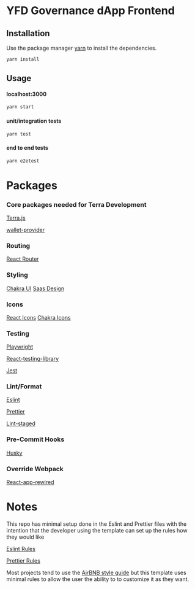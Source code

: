 # YFD Governance dApp Frontend

## Installation

Use the package manager [yarn](https://yarnpkg.com/) to install the dependencies.

```bash
yarn install
```

## Usage

#### localhost:3000

```typescript
yarn start
```

#### unit/integration tests

```typescript
yarn test
```

#### end to end tests

```typescript
yarn e2etest
```

# Packages

### Core packages needed for Terra Development

[Terra.js](https://terra-money.github.io/terra.js/)

[wallet-provider](https://github.com/terra-money/wallet-provider)

### Routing

[React Router](https://reactrouter.com/)

### Styling

[Chakra UI](https://chakra-ui.com/)
[Saas Design](https://saas-ui.dev/)

### Icons

[React Icons](https://react-icons.github.io/react-icons)
[Chakra Icons](https://chakra-ui.com/docs/components/icon)

### Testing

[Playwright](https://playwright.dev/)

[React-testing-library](https://testing-library.com/docs/react-testing-library/intro)

[Jest](https://jestjs.io/)

### Lint/Format

[Eslint](https://eslint.org/)

[Prettier](https://prettier.io/)

[Lint-staged](https://github.com/okonet/lint-staged)

### Pre-Commit Hooks

[Husky](https://typicode.github.io/husky/#/)

### Override Webpack

[React-app-rewired](https://github.com/timarney/react-app-rewired)

# Notes

This repo has minimal setup done in the Eslint and Prettier files with the intention that the developer using the template can set up the rules how they would like

[Eslint Rules](https://eslint.org/docs/developer-guide/working-with-rules)

[Prettier Rules](https://prettier.io/docs/en/options.html)

Most projects tend to use the [AirBNB style guide](https://github.com/airbnb/javascript) but this template uses minimal rules to allow the user the ability to to customize it as they want.
